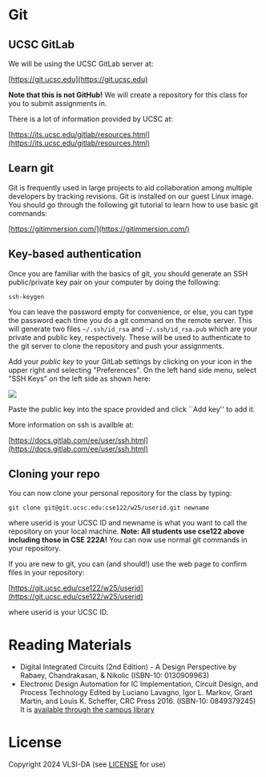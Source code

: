 # Git

## UCSC GitLab

We will be using the UCSC GitLab server at:

[https://git.ucsc.edu](https://git.ucsc.edu)

**Note that this is not GitHub!**
We will create a repository for this class for you to submit assignments in.

There is a lot of information provided by UCSC at:

[https://its.ucsc.edu/gitlab/resources.html](https://its.ucsc.edu/gitlab/resources.html)


## Learn git

Git is frequently used in large projects to aid
collaboration among multiple developers by tracking revisions. Git is
installed on our guest Linux image. You should go through the
following git tutorial to learn how to use basic git commands:

[https://gitimmersion.com/](https://gitimmersion.com/)

## Key-based authentication

Once you are familiar with the basics of git, you should generate an
SSH public/private key pair on your computer by doing the
following:

`ssh-keygen`

You can leave the password empty for convenience, or else, you can
type the password each time you do a git command on the remote
server. This will generate two files `~/.ssh/id_rsa` and
`~/.ssh/id_rsa.pub` which are your private and public key,
respectively. These will be used to authenticate to the git server to
clone the repository and push your assignments.

Add your *public key* to your GitLab settings by clicking on your icon in the
upper right and selecting "Preferences". On the left hand side menu,
select "SSH Keys" on the left side as shown here:

![](figs/gitlab_preferences.png)

Paste the public key into the space provided and click ``Add key'' to add it.

More information on ssh is availble at:

[https://docs.gitlab.com/ee/user/ssh.html](https://docs.gitlab.com/ee/user/ssh.html)

## Cloning your repo

You can now clone your personal repository for the class by typing:

`git clone git@git.ucsc.edu:cse122/w25/userid.git newname`

where userid is your UCSC ID and newname is what you want to call the
repository on your local machine. **Note: All students use cse122 above
including those in CSE 222A!** You can now use normal git commands in your
repository. 

If you are new to git, you can (and should!) use the web page to confirm files
in your repository:

[https://git.ucsc.edu/cse122/w25/userid](https://git.ucsc.edu/cse122/w25/userid)

where userid is your UCSC ID.




# Reading Materials

- Digital Integrated Circuits (2nd Edition) - A Design Perspective by Rabaey, Chandrakasan, & Nikolic (ISBN-10: 0130909963) 
- Electronic Design Automation for IC Implementation, Circuit Design, and Process Technology Edited by Luciano Lavagno, Igor L. Markov, Grant Martin, and Louis K. Scheffer, CRC Press 2016. (ISBN-10: 0849379245) It is [available through the campus library](https://ucsc.primo.exlibrisgroup.com/permalink/01CDL_SCR_INST/gfkjds/informaworld_s10_1201_9781315215112_version2) 
  
# License

Copyright 2024 VLSI-DA (see [LICENSE](LICENSE) for use)
